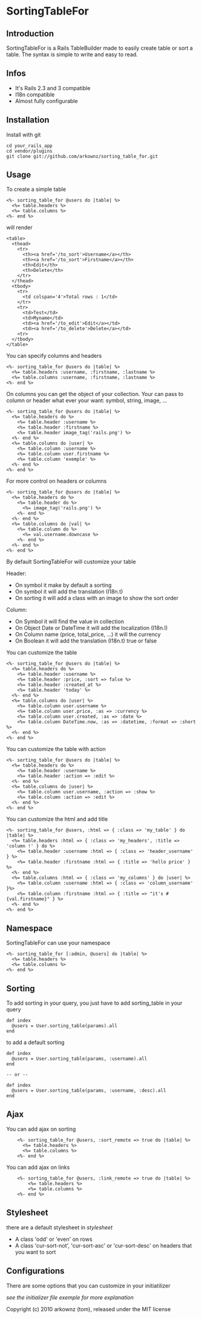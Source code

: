 # SortingTableFor

## Introduction

SortingTableFor is a Rails TableBuilder made to easily create table or sort a table. The syntax is simple to write and easy to read.

## Infos

- It's Rails 2.3 and 3 compatible
- I18n compatible
- Almost fully configurable

## Installation

Install with git

    cd your_rails_app
    cd vendor/plugins
    git clone git://github.com/arkownz/sorting_table_for.git

## Usage

To create a simple table

    <%- sorting_table_for @users do |table| %>
      <%= table.headers %>
      <%= table.columns %>
    <%- end %>

will render

    <table>
      <thead>
        <tr>
          <th><a href='/to_sort'>Username</a></th>
          <th><a href='/to_sort'>Firstname</a></th>
          <th>Edit</th>
          <th>Delete</th>
        </tr>
      </thead>
      <tbody>
        <tr>
          <td colspan='4'>Total rows : 1</td>
        </tr>
        <tr>
          <td>Test</td>
          <td>Myname</td>
          <td><a href='/to_edit'>Edit</a></td>
          <td><a href='/to_delete'>Delete</a></td>
        <tr>
      </tbody>
    </table>

You can specify columns and headers

    <%- sorting_table_for @users do |table| %>
      <%= table.headers :username, :firstname, :lastname %>
      <%= table.columns :username, :firstname, :lastname %>
    <%- end %>

On columns you can get the object of your collection.
Your can pass to column or header what ever your want: symbol, string, image, ...

    <%- sorting_table_for @users do |table| %>
      <%= table.headers do %>
        <%= table.header :username %>
        <%= table.header :firstname %>
        <%= table.header image_tag('rails.png') %>
      <%- end %>
      <%= table.columns do |user| %>
        <%= table.column :username %>
        <%= table.column user.firstname %>
        <%= table.column 'exemple' %>
      <%- end %>
    <%- end %>
    
For more control on headers or columns

    <%- sorting_table_for @users do |table| %>
      <%= table.headers do %>
        <%= table.header do %>
          <%= image_tag('rails.png') %>
        <%- end %>
      <%- end %>
      <%= table.columns do |val| %>
        <%= table.column do %>
          <%= val.username.downcase %>
        <%- end %>
      <%- end %>
    <%- end %>

By default SortingTableFor will customize your table

Header:

- On symbol it make by default a sorting
- On symbol it will add the translation (I18n.t)
- On sorting it will add a class with an image to show the sort order

Column:

- On Symbol it will find the value in collection
- On Object Date or DateTime it will add the localization (I18n.l)
- On Column name (price, total_price, ...) it will the currency
- On Boolean it will add the translation (I18n.t) true or false

You can customize the table

    <%- sorting_table_for @users do |table| %>
      <%= table.headers do %>
        <%= table.header :username %>
        <%= table.header :price, :sort => false %>
        <%= table.header :created_at %>
        <%= table.header 'today' %>
      <%- end %>
      <%= table.columns do |user| %>
        <%= table.column user.username %>
        <%= table.column user.price, :as => :currency %>
        <%= table.column user.created, :as => :date %>
        <%= table.column DateTime.now, :as => :datetime, :format => :short %>
      <%- end %>
    <%- end %>

You can customize the table with action

    <%- sorting_table_for @users do |table| %>
      <%= table.headers do %>
        <%= table.header :username %>
        <%= table.header :action => :edit %>
      <%- end %>
      <%= table.columns do |user| %>
        <%= table.column user.username, :action => :show %>
        <%= table.column :action => :edit %>
      <%- end %>
    <%- end %>

You can customize the html and add title

    <%- sorting_table_for @users, :html => { :class => 'my_table' } do |table| %>
      <%= table.headers :html => { :class => 'my_headers', :title => 'column !' } do %>
        <%= table.header :username :html => { :class => 'header_username' } %>
        <%= table.header :firstname :html => { :title => 'hello price' } %>
      <%- end %>
      <%= table.columns :html => { :class => 'my_columns' } do |user| %>
        <%= table.column :username :html => { :class => 'column_username' }%>
        <%= table.column :firstname :html => { :title => "it's #{val.firstname}" } %>
      <%- end %>
    <%- end %>

## Namespace

SortingTableFor can use your namespace

    <%- sorting_table_for [:admin, @users] do |table| %>
      <%= table.headers %>
      <%= table.columns %>
    <%- end %>

## Sorting

To add sorting in your query, you just have to add sorting_table in your query

    def index
      @users = User.sorting_table(params).all
    end

to add a default sorting 

    def index
      @users = User.sorting_table(params, :username).all
    end

    -- or --
    
    def index
      @users = User.sorting_table(params, :username, :desc).all
    end

## Ajax

You can add ajax on sorting

        <%- sorting_table_for @users, :sort_remote => true do |table| %>
          <%= table.headers %>
          <%= table.columns %>
        <%- end %>

You can add ajax on links

        <%- sorting_table_for @users, :link_remote => true do |table| %>
            <%= table.headers %>
            <%= table.columns %>
        <%- end %>

## Stylesheet

there are a default stylesheet in _stylesheet_

- A class 'odd' or 'even' on rows
- A class 'cur-sort-not', 'cur-sort-asc' or 'cur-sort-desc' on headers that you want to sort

## Configurations

There are some options that you can customize in your initiatilizer

_see the initializer file exemple for more explanation_
  
Copyright (c) 2010 arkownz (tom), released under the MIT license
